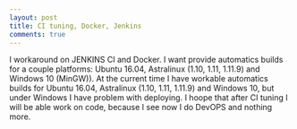 ```yaml
---
layout: post
title: CI tuning, Docker, Jenkins
comments: true
---
```

I workaround on JENKINS CI and Docker. I want provide automatics builds for a couple platforms: Ubuntu 16.04, Astralinux (1.10, 1.11, 1.11.9) and Windows 10 (MinGW)).
At the current time I have workable automatics builds for Ubuntu 16.04, Astralinux (1.10, 1.11, 1.11.9) and Windows 10, but under Windows I have problem with deploying.
  I hoope that after CI tuning I will be able work on code, because I see now I do DevOPS and nothing more.
